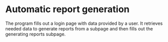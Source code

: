 # Automatic report generation

The program fills out a login page with data provided by a user. 
It retrieves needed data to generate reports from a subpage and then fills out the generating reports subpage.     
